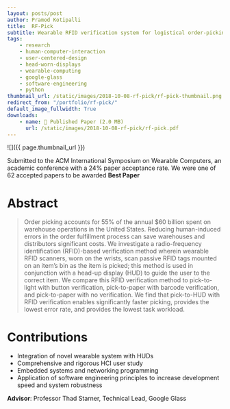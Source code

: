 ```yaml
---
layout: posts/post
author: Pramod Kotipalli
title:  RF-Pick
subtitle: Wearable RFID verification system for logistical order-picking
tags:
    - research
    - human-computer-interaction
    - user-centered-design
    - head-worn-displays
    - wearable-computing
    - google-glass
    - software-engineering
    - python
thumbnail_url: /static/images/2018-10-08-rf-pick/rf-pick-thumbnail.png
redirect_from: "/portfolio/rf-pick/"
default_image_fullwidth: True
downloads:
    - name: 📜 Published Paper (2.0 MB)
      url: /static/images/2018-10-08-rf-pick/rf-pick.pdf
---
```


![]({{ page.thumbnail_url }})

Submitted to the ACM International Symposium on Wearable Computers, an academic conference with a 24% paper acceptance rate. We were one of 62 accepted papers to be awarded **Best Paper**

# Abstract

> Order picking accounts for 55% of the annual $60 billion spent on warehouse operations in the United States.
> Reducing human-induced errors in the order fulfillment process can save warehouses and distributors significant costs.
> We investigate a radio-frequency identification (RFID)-based verification method wherein wearable RFID scanners, worn on the wrists, scan passive RFID tags mounted on an item’s bin as the item is picked; this method is used in conjunction with a head-up display (HUD) to guide the user to the correct item.
> We compare this RFID verification method to pick-to-light with button verification, pick-to-paper with barcode verification, and pick-to-paper with no verification.
> We find that pick-to-HUD with RFID verification enables significantly faster picking, provides the lowest error rate, and provides the lowest task workload.

# Contributions
* Integration of novel wearable system with HUDs
* Comprehensive and rigorous HCI user study
* Embedded systems and networking programming
* Application of software engineering principles to increase development speed and system robustness

**Advisor**: Professor Thad Starner, Technical Lead, Google Glass
